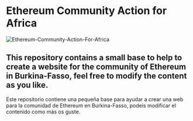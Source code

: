 # Ethereum Community Action for Africa
![Ethereum-Community-Action-For-Africa](https://github.com/wimel/Ethereum-Community-Action-for-Africa/blob/master/images/ECAfA.jpg)

## This repository contains a small base to help to create a website for the community of Ethereum in Burkina-Fasso, feel free to modify the content as you like.

Este repositorio contiene una pequeña base para ayudar a crear una web para la comunidad de Ethereum en Burkina-Fasso, podeis modificar el contenido como más os guste.
